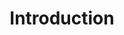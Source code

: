 ---
title: "Introduction"
permalink: /code-smells/introduction/
last_modified_at: 2020-06-19
version: 1.0.0
---